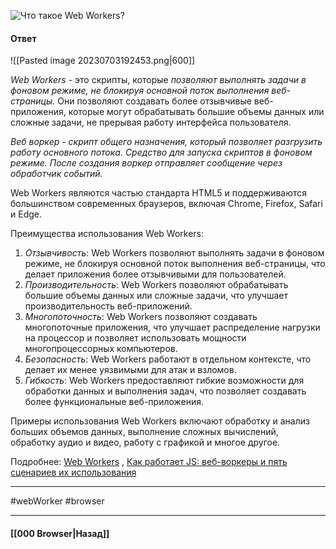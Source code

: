 ![Что такое Web Workers?](https://youtu.be/V-m0sQ-hW58?t=811)

#### Ответ

![[Pasted image 20230703192453.png|600]]

*Web Workers* - это скрипты, которые *позволяют выполнять задачи в фоновом режиме, не блокируя основной поток выполнения веб-страницы.* Они позволяют создавать более отзывчивые веб-приложения, которые могут обрабатывать большие объемы данных или сложные задачи, не прерывая работу интерфейса пользователя.

*Веб воркер - скрипт общего назначения, который позволяет разгрузить работу основного потока. Средство для запуска скриптов в фоновом режиме. После создания воркер отправляет сообщение через обработчик событий.*

Web Workers являются частью стандарта HTML5 и поддерживаются большинством современных браузеров, включая Chrome, Firefox, Safari и Edge.

Преимущества использования Web Workers:
1. *Отзывчивость*: Web Workers позволяют выполнять задачи в фоновом режиме, не блокируя основной поток выполнения веб-страницы, что делает приложения более отзывчивыми для пользователей.
2. *Производительность*: Web Workers позволяют обрабатывать большие объемы данных или сложные задачи, что улучшает производительность веб-приложений.
3. *Многопоточность*: Web Workers позволяют создавать многопоточные приложения, что улучшает распределение нагрузки на процессор и позволяет использовать мощности многопроцессорных компьютеров.
4. *Безопасность*: Web Workers работают в отдельном контексте, что делает их менее уязвимыми для атак и взломов.
5. *Гибкость*: Web Workers предоставляют гибкие возможности для обработки данных и выполнения задач, что позволяет создавать более функциональные веб-приложения.

Примеры использования Web Workers включают обработку и анализ больших объемов данных, выполнение сложных вычислений, обработку аудио и видео, работу с графикой и многое другое.

Подробнее: [Web Workers](https://webformyself.com/javascript-web-workers-service-workers-i-worklets/) , [Как работает JS: веб-воркеры и пять сценариев их использования](https://habr.com/ru/companies/ruvds/articles/348424/)

___
#webWorker #browser

___

#### [[000 Browser|Назад]]